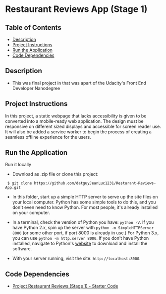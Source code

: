 # Restaurant Reviews App (Stage 1)

## Table of Contents

* [Description](#description)
* [Project Instructions](#project-instructions)
* [Run the Application](#run-the-application)
* [Code Dependencies](#code-dependencies)

## Description

* This was final project in that was apart of the Udacity's Front End Developer Nanodegree

## Project Instructions

In this project, a static webpage that lacks accessibility is given to be converted into a mobile-ready web application. The design  must be responsive on different sized displays and accessible for screen reader use. It will also be added a service worker to begin the process of creating a seamless offline experience for the users.

## Run the Application
 Run it locally

* Download as .zip file or clone this project:

```
 $ git clone https://github.com/datguyJeanLuc1231/Resturant-Reviews-App.git
```

* In this folder, start up a simple HTTP server to serve up the site files on your local computer. Python has some simple tools to do this, and you don't even need to know Python. For most people, it's already installed on your computer. 

* In a terminal, check the version of Python you have: `python -V`. If you have Python 2.x, spin up the server with `python -m SimpleHTTPServer 8000` (or some other port, if port 8000 is already in use.) For Python 3.x, you can use `python -m http.server 8000`. If you don't have Python installed, navigate to Python's [website](https://www.python.org/) to download and install the software.

* With your server running, visit the site: `http://localhost:8000`.

## Code Dependencies

* [Project Restaurant Reviews (Stage 1) - Starter Code](https://github.com/udacity/mws-restaurant-stage-1)